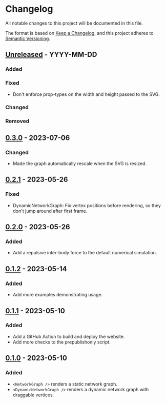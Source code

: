# Changelog

All notable changes to this project will be documented in this file.

The format is based on [Keep a Changelog](https://keepachangelog.com/en/1.0.0/),
and this project adheres to [Semantic Versioning](https://semver.org/spec/v2.0.0.html).

## [Unreleased] - YYYY-MM-DD

### Added

### Fixed

- Don't enforce prop-types on the width and height passed to the SVG.

### Changed

### Removed

## [0.3.0] - 2023-07-06

### Changed

- Made the graph automatically rescale when the SVG is resized.

## [0.2.1] - 2023-05-26

### Fixed

- DynamicNetworkGraph: Fix vertex positions before rendering, so they don't jump around after first frame.

## [0.2.0] - 2023-05-26

### Added

- Add a repulsive inter-body force to the default numerical simulation.

## [0.1.2] - 2023-05-14

### Added

- Add more examples demonstrating usage.

## [0.1.1] - 2023-05-10

### Added

- Add a GitHub Action to build and deploy the website.
- Add more checks to the prepublishonly script.

## [0.1.0] - 2023-05-10

### Added

- `<NetworkGraph />` renders a static network graph.
- `<DynamicNetworkGraph />` renders a dynamic network graph with draggable vertices.

[unreleased]: https://github.com/andypea/react-simple-network-graph/compare/v0.3.0...HEAD
[0.3.0]: https://github.com/andypea/react-simple-network-graph/releases/tag/v0.3.0
[0.2.1]: https://github.com/andypea/react-simple-network-graph/releases/tag/v0.2.1
[0.2.0]: https://github.com/andypea/react-simple-network-graph/releases/tag/v0.2.0
[0.1.2]: https://github.com/andypea/react-simple-network-graph/releases/tag/v0.1.2
[0.1.1]: https://github.com/andypea/react-simple-network-graph/releases/tag/v0.1.1
[0.1.0]: https://github.com/andypea/react-simple-network-graph/releases/tag/v0.1.0

